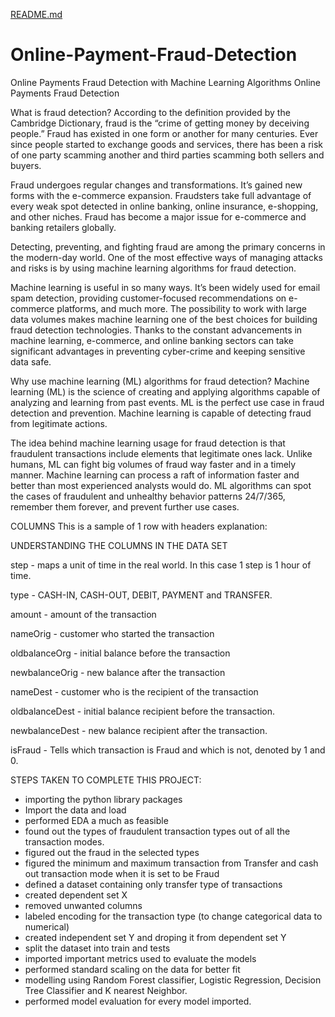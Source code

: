 [README.md](https://github.com/KeyurPanchal07/Online-Payment-Fraud-Detection/files/13800432/README.md)
# Online-Payment-Fraud-Detection
 Online Payments Fraud Detection with Machine Learning Algorithms
 Online Payments Fraud Detection 

 What is fraud detection?
According to the definition provided by the Cambridge Dictionary, fraud is the “crime of getting money by deceiving people.” Fraud has existed in one form or another for many centuries. Ever since people started to exchange goods and services, there has been a risk of one party scamming another and third parties scamming both sellers and buyers. 

Fraud undergoes regular changes and transformations. It’s gained new forms with the e-commerce expansion. Fraudsters take full advantage of every weak spot detected in online banking, online insurance, e-shopping, and other niches. Fraud has become a major issue for e-commerce and banking retailers globally. 

Detecting, preventing, and fighting fraud are among the primary concerns in the modern-day world. One of the most effective ways of managing attacks and risks is by using machine learning algorithms for fraud detection.

Machine learning is useful in so many ways. It’s been widely used for email spam detection, providing customer-focused recommendations on e-commerce platforms, and much more. The possibility to work with large data volumes makes machine learning one of the best choices for building fraud detection technologies. Thanks to the constant advancements in machine learning, e-commerce, and online banking sectors can take significant advantages in preventing cyber-crime and keeping sensitive data safe. 

Why use machine learning (ML) algorithms for fraud detection?
Machine learning (ML) is the science of creating and applying algorithms capable of analyzing and learning from past events. ML is the perfect use case in fraud detection and prevention. Machine learning is capable of detecting fraud from legitimate actions.

The idea behind machine learning usage for fraud detection is that fraudulent transactions include elements that legitimate ones lack. Unlike humans, ML can fight big volumes of fraud way faster and in a timely manner. Machine learning can process a raft of information faster and better than most experienced analysts would do. ML algorithms can spot the cases of fraudulent and unhealthy behavior patterns 24/7/365, remember them forever, and prevent further use cases.

COLUMNS
This is a sample of 1 row with headers explanation:

UNDERSTANDING THE COLUMNS IN THE DATA SET

step - maps a unit of time in the real world. In this case 1 step is 1 hour of time. 

type - CASH-IN, CASH-OUT, DEBIT, PAYMENT and TRANSFER.

amount - amount of the transaction 

nameOrig - customer who started the transaction

oldbalanceOrg - initial balance before the transaction

newbalanceOrig - new balance after the transaction

nameDest - customer who is the recipient of the transaction

oldbalanceDest - initial balance recipient before the transaction. 

newbalanceDest - new balance recipient after the transaction. 

isFraud - Tells which transaction is Fraud and which is not, denoted by 1 and 0.

STEPS TAKEN TO COMPLETE THIS PROJECT:
- importing the python library packages
- Import the data and load
- performed EDA a much as feasible
- found out the types of fraudulent transaction types out of all the transaction modes.
- figured out the fraud in the selected types
- figured the minimum and maximum transaction from Transfer and cash out transaction mode when it is set to be Fraud
- defined a dataset containing only transfer type of transactions
- created dependent set X
- removed unwanted columns
- labeled encoding for the transaction type (to change categorical data to numerical)
- created independent set Y and droping it from dependent set Y
- split the dataset into train and tests
- imported important metrics used to evaluate the models
- performed standard scaling on the data for better fit
- modelling using Random Forest classifier, Logistic Regression, Decision Tree Classifier and K nearest Neighbor.
- performed model evaluation for every model imported.
